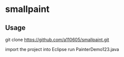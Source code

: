# smallpaint
Usage
-----

git clone https://github.com/a110605/smallpaint.git

import the project into Eclipse 
run PainterDemo123.java 